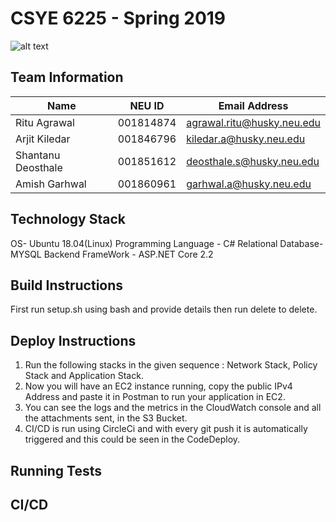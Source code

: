 # CSYE 6225 - Spring 2019

![alt text](https://github.com/shaan06/CSYE-6225---Spring-2019/infrastructure_.jpeg)
## Team Information

| Name | NEU ID | Email Address |
| --- | --- | --- |
|Ritu Agrawal| 001814874| agrawal.ritu@husky.neu.edu|
|Arjit Kiledar| 001846796| kiledar.a@husky.neu.edu|
|Shantanu Deosthale| 001851612| deosthale.s@husky.neu.edu|
|Amish Garhwal| 001860961| garhwal.a@husky.neu.edu|

## Technology Stack
OS- Ubuntu 18.04(Linux)
Programming Language - C# 
Relational Database- MYSQL
Backend FrameWork - ASP.NET Core 2.2

## Build Instructions
First run setup.sh using bash and provide details
then run delete to delete.

## Deploy Instructions
1. Run the following stacks in the given sequence : Network Stack, Policy Stack and Application Stack.
2. Now you will have an EC2 instance running, copy the public IPv4 Address and paste it in Postman to run your application in EC2.
3. You can see the logs and the metrics in the CloudWatch console and all the attachments sent, in the S3 Bucket.
4. CI/CD is run using CircleCi and with every git push it is automatically triggered and this could be seen in the CodeDeploy.

## Running Tests


## CI/CD


